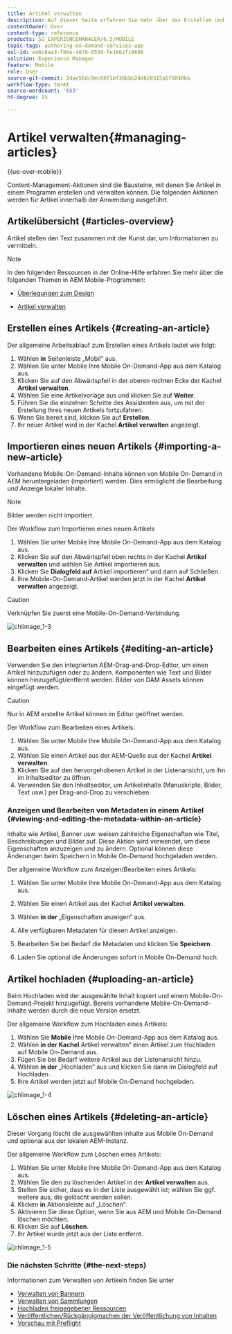 ```yaml
---
title: Artikel verwalten
description: Auf dieser Seite erfahren Sie mehr über das Erstellen und Verwalten von Artikeln.
contentOwner: User
content-type: reference
products: SG_EXPERIENCEMANAGER/6.5/MOBILE
topic-tags: authoring-on-demand-services-app
exl-id: ea6c8aa3-f86e-4878-8550-fe1662f10696
solution: Experience Manager
feature: Mobile
role: User
source-git-commit: 2dae56dc9ec66f1bf36bbb24d6b0315a5f5040bb
workflow-type: tm+mt
source-wordcount: '653'
ht-degree: 1%

---
```


# Artikel verwalten{#managing-articles}

{{ue-over-mobile}}

Content-Management-Aktionen sind die Bausteine, mit denen Sie Artikel in einem Programm erstellen und verwalten können. Die folgenden Aktionen werden für Artikel innerhalb der Anwendung ausgeführt.

## Artikelübersicht {#articles-overview}

Artikel stellen den Text zusammen mit der Kunst dar, um Informationen zu vermitteln.

>[!NOTE]
>
>In den folgenden Ressourcen in der Online-Hilfe erfahren Sie mehr über die folgenden Themen in AEM Mobile-Programmen:
>
>* [Überlegungen zum Design](https://helpx.adobe.com/digital-publishing-solution/help/design-app.html)
>
>* [Artikel verwalten](https://helpx.adobe.com/digital-publishing-solution/help/creating-articles.html)
>

## Erstellen eines Artikels {#creating-an-article}

Der allgemeine Arbeitsablauf zum Erstellen eines Artikels lautet wie folgt:

1. Wählen **in** Seitenleiste „Mobil“ aus.
1. Wählen Sie unter Mobile Ihre Mobile On-Demand-App aus dem Katalog aus.
1. Klicken Sie auf den Abwärtspfeil in der oberen rechten Ecke der Kachel **Artikel verwalten**.
1. Wählen Sie eine Artikelvorlage aus und klicken Sie auf **Weiter**.
1. Führen Sie die einzelnen Schritte des Assistenten aus, um mit der Erstellung Ihres neuen Artikels fortzufahren.
1. Wenn Sie bereit sind, klicken Sie auf **Erstellen**.
1. Ihr neuer Artikel wird in der Kachel **Artikel verwalten** angezeigt.

## Importieren eines neuen Artikels {#importing-a-new-article}

Vorhandene Mobile-On-Demand-Inhalte können von Mobile On-Demand in AEM heruntergeladen (importiert) werden. Dies ermöglicht die Bearbeitung und Anzeige lokaler Inhalte.

>[!NOTE]
>
>Bilder werden nicht importiert.

Der Workflow zum Importieren eines neuen Artikels

1. Wählen Sie unter Mobile Ihre Mobile On-Demand-App aus dem Katalog aus.
1. Klicken Sie auf den Abwärtspfeil oben rechts in der Kachel **Artikel verwalten** und wählen Sie Artikel importieren aus.
1. Klicken Sie **Dialogfeld auf** Artikel importieren“ und dann auf Schließen.
1. Ihre Mobile-On-Demand-Artikel werden jetzt in der Kachel **Artikel verwalten** angezeigt.

>[!CAUTION]
>
>Verknüpfen Sie zuerst eine Mobile-On-Demand-Verbindung.

![chlimage_1-3](assets/chlimage_1-3.gif)

## Bearbeiten eines Artikels {#editing-an-article}

Verwenden Sie den integrierten AEM-Drag-and-Drop-Editor, um einen Artikel hinzuzufügen oder zu ändern. Komponenten wie Text und Bilder können hinzugefügt/entfernt werden. Bilder von DAM Assets können eingefügt werden.

>[!CAUTION]
>
>Nur in AEM erstellte Artikel können im Editor geöffnet werden.

Der Workflow zum Bearbeiten eines Artikels:

1. Wählen Sie unter Mobile Ihre Mobile On-Demand-App aus dem Katalog aus.
1. Wählen Sie einen Artikel aus der AEM-Quelle aus der Kachel **Artikel verwalten**.
1. Klicken Sie auf den hervorgehobenen Artikel in der Listenansicht, um ihn im Inhaltseditor zu öffnen.
1. Verwenden Sie den Inhaltseditor, um Artikelinhalte (Manuskripte, Bilder, Text usw.) per Drag-and-Drop zu verschieben.

### Anzeigen und Bearbeiten von Metadaten in einem Artikel {#viewing-and-editing-the-metadata-within-an-article}

Inhalte wie Artikel, Banner usw. weisen zahlreiche Eigenschaften wie Titel, Beschreibungen und Bilder auf. Diese Aktion wird verwendet, um diese Eigenschaften anzuzeigen und zu ändern. Optional können diese Änderungen beim Speichern in Mobile On-Demand hochgeladen werden.

Der allgemeine Workflow zum Anzeigen/Bearbeiten eines Artikels:

1. Wählen Sie unter Mobile Ihre Mobile On-Demand-App aus dem Katalog aus.
1. Wählen Sie einen Artikel aus der Kachel **Artikel verwalten**.

1. Wählen **in der** „Eigenschaften anzeigen“ aus.
1. Alle verfügbaren Metadaten für diesen Artikel anzeigen.
1. Bearbeiten Sie bei Bedarf die Metadaten und klicken Sie **Speichern**.
1. Laden Sie optional die Änderungen sofort in Mobile On-Demand hoch.

## Artikel hochladen {#uploading-an-article}

Beim Hochladen wird der ausgewählte Inhalt kopiert und einem Mobile-On-Demand-Projekt hinzugefügt. Bereits vorhandene Mobile-On-Demand-Inhalte werden durch die neue Version ersetzt.

Der allgemeine Workflow zum Hochladen eines Artikels:

1. Wählen Sie **Mobile** Ihre Mobile On-Demand-App aus dem Katalog aus.
1. Wählen **in der Kachel** Artikel verwalten“ einen Artikel zum Hochladen auf Mobile On-Demand aus.
1. Fügen Sie bei Bedarf weitere Artikel aus der Listenansicht hinzu.
1. Wählen **in der** „Hochladen“ aus und klicken Sie dann im Dialogfeld auf Hochladen .
1. Ihre Artikel werden jetzt auf Mobile On-Demand hochgeladen.

![chlimage_1-4](assets/chlimage_1-4.gif)

## Löschen eines Artikels {#deleting-an-article}

Dieser Vorgang löscht die ausgewählten Inhalte aus Mobile On-Demand und optional aus der lokalen AEM-Instanz.

Der allgemeine Workflow zum Löschen eines Artikels:

1. Wählen Sie unter Mobile Ihre Mobile On-Demand-App aus dem Katalog aus.
1. Wählen Sie den zu löschenden Artikel in der **Artikel verwalten** aus.
1. Stellen Sie sicher, dass es in der Liste ausgewählt ist; wählen Sie ggf. weitere aus, die gelöscht werden sollen.
1. Klicken **in** Aktionsleiste auf „Löschen“.
1. Aktivieren Sie diese Option, wenn Sie aus AEM und Mobile On-Demand löschen möchten.
1. Klicken Sie auf **Löschen**.
1. Ihr Artikel wurde jetzt aus der Liste entfernt.

![chlimage_1-5](assets/chlimage_1-5.gif)

### Die nächsten Schritte {#the-next-steps}

Informationen zum Verwalten von Artikeln finden Sie unter

* [Verwalten von Bannern](/help/mobile/mobile-on-demand-managing-banners.md)
* [Verwalten von Sammlungen](/help/mobile/mobile-on-demand-managing-collections.md)
* [Hochladen freigegebener Ressourcen](/help/mobile/mobile-on-demand-shared-resources.md)
* [Veröffentlichen/Rückgängigmachen der Veröffentlichung von Inhalten](/help/mobile/mobile-on-demand-publishing-unpublishing.md)
* [Vorschau mit Preflight](/help/mobile/aem-mobile-manage-ondemand-services.md)
